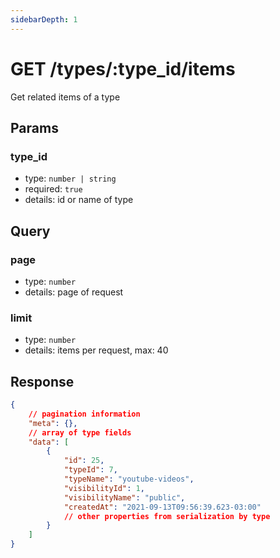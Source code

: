 ```yaml
---
sidebarDepth: 1
---
```


# GET /types/:type_id/items

Get related items of a type

## Params

### type_id

-   type: `number | string`
-   required: `true`
-   details: id or name of type

## Query

### page

-   type: `number`
-   details: page of request

### limit

-   type: `number`
-   details: items per request, max: 40

## Response

```json
{
    // pagination information
    "meta": {},
    // array of type fields
    "data": [
        {
            "id": 25,
            "typeId": 7,
            "typeName": "youtube-videos",
            "visibilityId": 1,
            "visibilityName": "public",
            "createdAt": "2021-09-13T09:56:39.623-03:00"
            // other properties from serialization by type
        }
    ]
}
```
